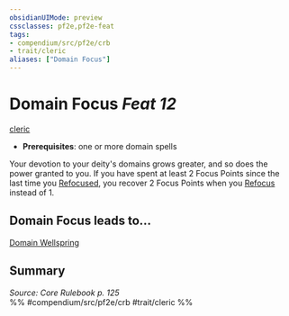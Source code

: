 ```yaml
---
obsidianUIMode: preview
cssclasses: pf2e,pf2e-feat
tags:
- compendium/src/pf2e/crb
- trait/cleric
aliases: ["Domain Focus"]
---
```

# Domain Focus  *Feat 12*  
[cleric](rules/traits/cleric.md "Cleric Class Trait")  

- **Prerequisites**: one or more domain spells

Your devotion to your deity's domains grows greater, and so does the power granted to you. If you have spent at least 2 Focus Points since the last time you [Refocused](rules/actions/refocus.md), you recover 2 Focus Points when you [Refocus](rules/actions/refocus.md) instead of 1.

## Domain Focus leads to...

[Domain Wellspring](compendium/feats/domain-wellspring.md)

## Summary

*Source: Core Rulebook p. 125*  
%% #compendium/src/pf2e/crb #trait/cleric %%